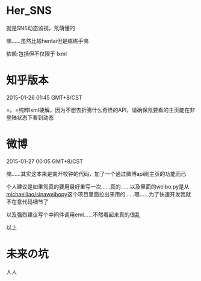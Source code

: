 # Her_SNS
就是SNS动态监视，氖萌懂的

嘛……虽然比较hentai但是练练手嘛

依赖:包括但不仅限于 lxml

知乎版本
===============================

2015-01-26 01:45 GMT+8/CST

=。=纯粹lxml硬解，因为不想去折腾什么奇怪的API，请确保氖要看的主页能在非登陆状态下看到动态

微博
============================
2015-01-27 00:05 GMT+8/CST

嘛……其实这本来是南开校钟的代码，加了一个通过微博api刷主页的功能而已

个人建议是如果氖真的要用最好重写一次……真的……以及里面的weibo.py是从[michaelliao/sinaweibopy](https://github.com/michaelliao/sinaweibopy)这个项目里面拉出来用的……嗯……为了快速开发我就不在意代码细节了

以及强烈建议写个中间件调用eml……不然看起来真的很乱

以上

未来の坑
========================
人人
